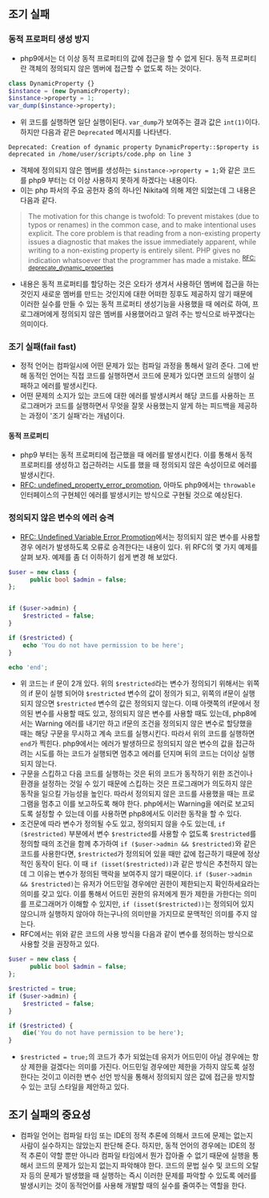 ## 조기 실패

### 동적 프로퍼티 생성 방지
- php9에서는 더 이상 동적 프로퍼티의 값에 접근을 할 수 없게 된다. 동적 프로퍼티란 객체의 정의되지 않은 멤버에 접근할 수 없도록 하는 것이다.
```php
class DynamicProperty {}
$instance = (new DynamicProperty);
$instance->property = 1;
var_dump($instance->property);
```
- 위 코드를 실행하면 일단 실행이된다. `var_dump`가 보여주는 결과 값은 `int(1)`이다. 하지만 다음과 같은 `Deprecated` 메시지를 나타낸다.
```
Deprecated: Creation of dynamic property DynamicProperty::$property is deprecated in /home/user/scripts/code.php on line 3
```
- 객체에 정의되지 않은 멤버를 생성하는 `$instance->property = 1;`와 같은 코드를 php9 부터는 더 이상 사용하지 못하게 하겠다는 내용이다.
- 이는 php 파서의 주요 공헌자 중의 하나인 Nikita에 의해 제안 되었는데 그 내용은 다음과 같다.
> The motivation for this change is twofold: To prevent mistakes (due to typos or renames) in the common case, and to make intentional uses explicit. The core problem is that reading from a non-existing property issues a diagnostic that makes the issue immediately apparent, while writing to a non-existing property is entirely silent. PHP gives no indication whatsoever that the programmer has made a mistake.
<sup>[RFC: deprecate_dynamic_properties](https://wiki.php.net/rfc/deprecate_dynamic_properties)</sup>
- 내용은 동적 프로퍼티를 할당하는 것은 오타가 생겨서 사용하던 멤버에 접근을 하는 것인지 새로운 멤버를 만드는 것인지에 대한 어떠한 징후도 제공하지 않기 때문에 이러한 실수를 만들 수 있는 동적 프로퍼티 생성기능을 사용했을 때 에러로 하여, 프로그래머에게 정의되지 않은 멤버를 사용했어라고 알려 주는 방식으로 바꾸겠다는 의미이다.

### 조기 실패(fail fast)
- 정적 언어는 컴파일시에 어떤 문제가 있는 컴파일 과정을 통해서 알려 준다. 그에 반해 동적인 언어는 직접 코드를 실행하면서 코드에 문제가 있다면 코드의 실행이 실패하고 에러를 발생시킨다.
- 어떤 문제의 소지가 있는 코드에 대한 에러를 발생시켜서 해당 코드를 사용하는 프로그래머가 코드를 실행하면서 무엇을 잘못 사용했는지 알게 하는 피드백을 제공하는 과정이 '조기 실패'라는 개념이다.

#### 동적 프로퍼티
- php9 부터는 동적 프로퍼티에 접근했을 때 에러를 발생시킨다. 이를 통해서 동적 프로퍼티를 생성하고 접근하려는 시도를 했을 때 정의되지 않은 속성이므로 에러를 발생시킨다.
- [RFC: undefined_property_error_promotion](https://wiki.php.net/rfc/undefined_property_error_promotion), 아마도 php9에서는 `throwable` 인터페이스의 구현체인 에러를 발생시키는 방식으로 구현될 것으로 예상된다.

### 정의되지 않은 변수의 에러 승격
- [RFC: Undefined Variable Error Promotion](https://wiki.php.net/rfc/undefined_variable_error_promotion)에서는 정의되지 않은 변수를 사용할 경우 에러가 발생하도록 오류로 승격한다는 내용이 있다. 위 RFC의 몇 가지 예제를 살펴 보자. 예제를 좀 더 이하하기 쉽게 변경 해 보았다.
```php
$user = new class {
	  public bool $admin = false;
};


if ($user->admin) { 
    $restricted = false;
}

if ($restricted) { 
    echo 'You do not have permission to be here';
}

echo 'end';
```
- 위 코드는 if 문이 2개 있다. 위의 `$restricted`라는 변수가 정의되기 위해서는 위쪽의 if 문이 실행 되어야 `$restricted` 변수의 값이 정의가 되고, 위쪽의 if문이 실행되지 않으면 `$restricted` 변수의 값은 정의되지 않는다. 이때 아랫쪽의 if문에서 정의된 변수를 사용할 때도 있고, 정의되지 않은 변수를 사용할 때도 있는데, php8에서는 Warning 에러를 내기만 하고 if문의 조건을 정의되지 않은 변수로 할당했을 때는 해당 구문을 무시하고 계속 코드를 실행시킨다. 따라서 위의 코드를 실행하면 `end`가 찍힌다. php9에서는 에러가 발생하므로 정의되지 않은 변수의 값을 접근하려는 시도를 하는 코드가 실행되면 멈추고 에러를 던지며 뒤의 코드는 더이상 실행되지 않는다.
- 구문을 스킵하고 다음 코드를 실행하는 것은 뒤의 코드가 동작하기 위한 조건이나 환경을 설정하는 것일 수 있기 때문에 스킵하는 것은 프로그래머가 의도하지 않은 동작을 일으킬 가능성을 높인다. 따라서 정의되지 않은 코드를 사용했을 때는 프로그램을 멈추고 이를 보고하도록 해야 한다. php에서는 Warning을 에러로 보고되도록 설정할 수 있는데 이를 사용하면 php8에서도 이러한 동작을 할 수 있다.
- 조건문에 따라 변수가 정의될 수도 있고, 정의되지 않을 수도 있는데, `if ($restricted)` 부분에서 변수 `$restricted`를 사용할 수 없도록 `$restricted`를 정의할 때의 조건을 함께 추가하여 `if ($user->admin && $restricted)`와 같은 코드를 사용한다면, `$restricted`가 정의되어 있을 때만 값에 접근하기 때문에 정상적인 동작이 된다. 이 때 `if (isset($restricted))`과 같은 방식은 추천하지 않는데 그 이유는 변수가 정의된 맥락을 보여주지 않기 때문이다. `if ($user->admin && $restricted)`는 유저가 어드민일 경우에만 권한이 제한되는지 확인하세요라는 의미를 갖고 있다. 이를 통해서 어드민 권한의 유저에게 뭔가 제한을 가한다는 의미를 프로그래머가 이해할 수 있지만, `if (isset($restricted))`는 정의되어 있지 않으니까 실행하지 않아야 하는구나의 의미만을 가지므로 문맥적인 의미를 주지 않는다.
- RFC에서는 위와 같은 코드의 사용 방식을 다음과 같이 변수를 정의하는 방식으로 사용할 것을 권장하고 있다.
```php
$user = new class {
	  public bool $admin = false;
};

$restricted = true;
if ($user->admin) { 
    $restricted = false;
}

if ($restricted) { 
    die('You do not have permission to be here');
}
```
- `$restricted = true;`의 코드가 추가 되었는데 유저가 어드민이 아닐 경우에는 항상 제한을 걸겠다는 의미를 가진다. 어드민일 경우에만 제한을 가하지 않도록 설정한다는 것이고 이러한 변수 선언 방식을 통해서 정의되지 않은 값에 접근을 방지할 수 있는 코딩 스타일을 제안하고 있다.

## 조기 실패의 중요성
- 컴파일 언어는 컴파일 타임 또는 IDE의 정적 추론에 의해서 코드에 문제는 없는지 사람이 실수하지는 않았는지 판단해 준다. 하지만, 동적 언어의 경우에는 IDE의 정적 추론이 약할 뿐만 아니라 컴파일 타임에서 뭔가 잡아줄 수 없기 때문에 실행을 통해서 코드의 문제가 있는지 없는지 파악해야 한다. 코드의 문법 실수 및 코드의 오탈자 등의 문제가 발생했을 때 실행하는 즉시 이러한 문제를 파악할 수 있도록 에러를 발생시키는 것이 동적언어를 사용해 개발할 때의 실수를 줄여주는 역할을 한다.
